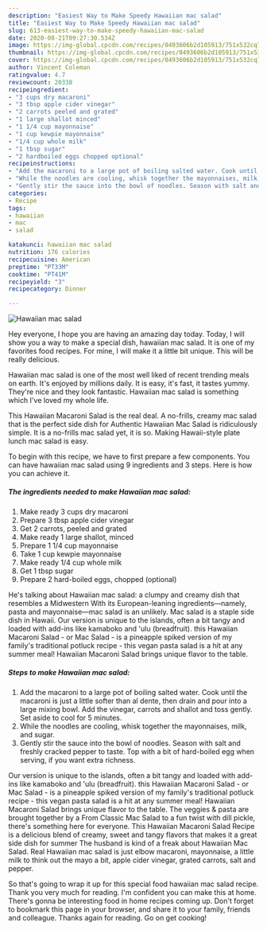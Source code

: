 ```yaml
---
description: "Easiest Way to Make Speedy Hawaiian mac salad"
title: "Easiest Way to Make Speedy Hawaiian mac salad"
slug: 613-easiest-way-to-make-speedy-hawaiian-mac-salad
date: 2020-08-21T09:27:30.534Z
image: https://img-global.cpcdn.com/recipes/0493606b2d105913/751x532cq70/hawaiian-mac-salad-recipe-main-photo.jpg
thumbnail: https://img-global.cpcdn.com/recipes/0493606b2d105913/751x532cq70/hawaiian-mac-salad-recipe-main-photo.jpg
cover: https://img-global.cpcdn.com/recipes/0493606b2d105913/751x532cq70/hawaiian-mac-salad-recipe-main-photo.jpg
author: Vincent Coleman
ratingvalue: 4.7
reviewcount: 20338
recipeingredient:
- "3 cups dry macaroni"
- "3 tbsp apple cider vinegar"
- "2 carrots peeled and grated"
- "1 large shallot minced"
- "1 1/4 cup mayonnaise"
- "1 cup kewpie mayonnaise"
- "1/4 cup whole milk"
- "1 tbsp sugar"
- "2 hardboiled eggs chopped optional"
recipeinstructions:
- "Add the macaroni to a large pot of boiling salted water. Cook until the macaroni is just a little softer than al dente, then drain and pour into a large mixing bowl. Add the vinegar, carrots and shallot and toss gently. Set aside to cool for 5 minutes."
- "While the noodles are cooling, whisk together the mayonnaises, milk, and sugar."
- "Gently stir the sauce into the bowl of noodles. Season with salt and freshly cracked pepper to taste. Top with a bit of hard-boiled egg when serving, if you want extra richness."
categories:
- Recipe
tags:
- hawaiian
- mac
- salad

katakunci: hawaiian mac salad 
nutrition: 176 calories
recipecuisine: American
preptime: "PT33M"
cooktime: "PT41M"
recipeyield: "3"
recipecategory: Dinner

---
```



![Hawaiian mac salad](https://img-global.cpcdn.com/recipes/0493606b2d105913/751x532cq70/hawaiian-mac-salad-recipe-main-photo.jpg)

Hey everyone, I hope you are having an amazing day today. Today, I will show you a way to make a special dish, hawaiian mac salad. It is one of my favorites food recipes. For mine, I will make it a little bit unique. This will be really delicious.

Hawaiian mac salad is one of the most well liked of recent trending meals on earth. It's enjoyed by millions daily. It is easy, it's fast, it tastes yummy. They're nice and they look fantastic. Hawaiian mac salad is something which I've loved my whole life.

This Hawaiian Macaroni Salad is the real deal. A no-frills, creamy mac salad that is the perfect side dish for Authentic Hawaiian Mac Salad is ridiculously simple. It is a no-frills mac salad yet, it is so. Making Hawaii-style plate lunch mac salad is easy.


To begin with this recipe, we have to first prepare a few components. You can have hawaiian mac salad using 9 ingredients and 3 steps. Here is how you can achieve it.

<!--inarticleads1-->

##### The ingredients needed to make Hawaiian mac salad:

1. Make ready 3 cups dry macaroni
1. Prepare 3 tbsp apple cider vinegar
1. Get 2 carrots, peeled and grated
1. Make ready 1 large shallot, minced
1. Prepare 1 1/4 cup mayonnaise
1. Take 1 cup kewpie mayonnaise
1. Make ready 1/4 cup whole milk
1. Get 1 tbsp sugar
1. Prepare 2 hard-boiled eggs, chopped (optional)


He&#39;s talking about Hawaiian mac salad: a clumpy and creamy dish that resembles a Midwestern With its European-leaning ingredients—namely, pasta and mayonnaise—mac salad is an unlikely. Mac salad is a staple side dish in Hawaii. Our version is unique to the islands, often a bit tangy and loaded with add-ins like kamaboko and &#39;ulu (breadfruit). this Hawaiian Macaroni Salad - or Mac Salad - is a pineapple spiked version of my family&#39;s traditional potluck recipe - this vegan pasta salad is a hit at any summer meal! Hawaiian Macaroni Salad brings unique flavor to the table. 

<!--inarticleads2-->

##### Steps to make Hawaiian mac salad:

1. Add the macaroni to a large pot of boiling salted water. Cook until the macaroni is just a little softer than al dente, then drain and pour into a large mixing bowl. Add the vinegar, carrots and shallot and toss gently. Set aside to cool for 5 minutes.
1. While the noodles are cooling, whisk together the mayonnaises, milk, and sugar.
1. Gently stir the sauce into the bowl of noodles. Season with salt and freshly cracked pepper to taste. Top with a bit of hard-boiled egg when serving, if you want extra richness.


Our version is unique to the islands, often a bit tangy and loaded with add-ins like kamaboko and &#39;ulu (breadfruit). this Hawaiian Macaroni Salad - or Mac Salad - is a pineapple spiked version of my family&#39;s traditional potluck recipe - this vegan pasta salad is a hit at any summer meal! Hawaiian Macaroni Salad brings unique flavor to the table. The veggies &amp; pasta are brought together by a From Classic Mac Salad to a fun twist with dill pickle, there&#39;s something here for everyone. This Hawaiian Macaroni Salad Recipe is a delicious blend of creamy, sweet and tangy flavors that makes it a great side dish for summer The husband is kind of a freak about Hawaiian Mac Salad. Real Hawaiian mac salad is just elbow macaroni, mayonnaise, a little milk to think out the mayo a bit, apple cider vinegar, grated carrots, salt and pepper. 

So that's going to wrap it up for this special food hawaiian mac salad recipe. Thank you very much for reading. I'm confident you can make this at home. There's gonna be interesting food in home recipes coming up. Don't forget to bookmark this page in your browser, and share it to your family, friends and colleague. Thanks again for reading. Go on get cooking!
